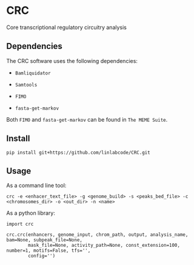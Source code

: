 # CRC

Core transcriptional regulatory circuitry analysis

## Dependencies

The CRC software uses the following dependencies:

- ``Bamliquidator``

- ``Samtools``

- ``FIMO``

- ``fasta-get-markov``

Both ``FIMO`` and ``fasta-get-markov`` can be found in ``The MEME Suite``.

## Install

```
pip install git+https://github.com/linlabcode/CRC.git
```

## Usage

As a command line tool:
```
crc -e <enhacer_text_file> -g <genome_build> -s <peaks_bed_file> -c <chromosomes_dir> -o <out_dir> -n <name>
```

As a python library:
```
import crc

crc.crc(enhancers, genome_input, chrom_path, output, analysis_name, bam=None, subpeak_file=None,
        mask_file=None, activity_path=None, const_extension=100, number=1, motifs=False, tfs='',
        config='')
```
